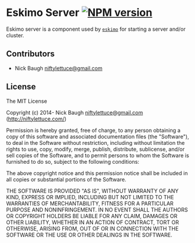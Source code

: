 
# Eskimo Server [![NPM version](https://badge.fury.io/js/eskimo-server.png)](http://badge.fury.io/js/eskimo-server)

Eskimo server is a component used by [`eskimo`](https://github.com/niftylettuce/eskimo-server) for starting a server and/or cluster.


## Contributors

* Nick Baugh <niftylettuce@gmail.com>


## License

The MIT License

Copyright (c) 2014- Nick Baugh niftylettuce@gmail.com (http://niftylettuce.com/)

Permission is hereby granted, free of charge, to any person obtaining a copy of this software and associated documentation files (the "Software"), to deal in the Software without restriction, including without limitation the rights to use, copy, modify, merge, publish, distribute, sublicense, and/or sell copies of the Software, and to permit persons to whom the Software is furnished to do so, subject to the following conditions:

The above copyright notice and this permission notice shall be included in all copies or substantial portions of the Software.

THE SOFTWARE IS PROVIDED "AS IS", WITHOUT WARRANTY OF ANY KIND, EXPRESS OR IMPLIED, INCLUDING BUT NOT LIMITED TO THE WARRANTIES OF MERCHANTABILITY, FITNESS FOR A PARTICULAR PURPOSE AND NONINFRINGEMENT. IN NO EVENT SHALL THE AUTHORS OR COPYRIGHT HOLDERS BE LIABLE FOR ANY CLAIM, DAMAGES OR OTHER LIABILITY, WHETHER IN AN ACTION OF CONTRACT, TORT OR OTHERWISE, ARISING FROM, OUT OF OR IN CONNECTION WITH THE SOFTWARE OR THE USE OR OTHER DEALINGS IN THE SOFTWARE.
